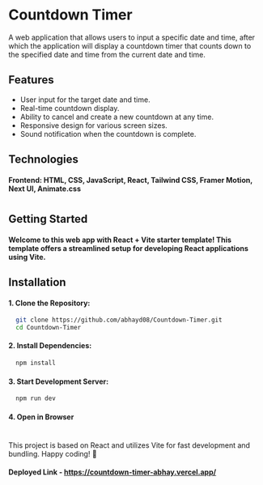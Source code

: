 
# Countdown Timer

A web application that allows users to input a specific date and time, after which the application will display a countdown timer that counts down to the specified date and time from the current date and time.

###

## Features

- User input for the target date and time.
- Real-time countdown display.
- Ability to cancel and create a new countdown at any time.
- Responsive design for various screen sizes.
- Sound notification when the countdown is complete.

###

## Technologies

#### Frontend: HTML, CSS, JavaScript, React, Tailwind CSS, Framer Motion, Next UI, Animate.css

#

## Getting Started

#### Welcome to this web app with React + Vite starter template! This template offers a streamlined setup for developing React applications using Vite.
## Installation

#### 1. Clone the Repository:

```bash
  git clone https://github.com/abhayd08/Countdown-Timer.git
  cd Countdown-Timer
```

#### 2. Install Dependencies:
```bash
  npm install
```

#### 3. Start Development Server:
```bash
  npm run dev
```

#### 4. Open in Browser
    
#

This project is based on React and utilizes Vite for fast development and bundling. Happy coding! 🚀

#### Deployed Link - https://countdown-timer-abhay.vercel.app/